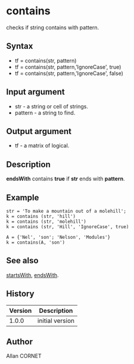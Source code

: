 

# contains

checks if string contains with pattern.

## Syntax

- tf = contains(str, pattern)
- tf = contains(str, pattern,'IgnoreCase', true)
- tf = contains(str, pattern,'IgnoreCase', false)

## Input argument

 - str - a string or cell of strings.
 - pattern - a string to find.

## Output argument

 - tf - a matrix of logical.

## Description

<b>endsWith</b> contains <b>true</b> if <b>str</b> ends with <b>pattern</b>.

## Example

```Nelson
str = 'To make a mountain out of a molehill';
k = contains (str, 'hill')
k = contains (str, 'molehill')
k = contains (str, 'Hill', 'IgnoreCase', true)

A = {'Nel', 'son'; 'Nelson', 'Modules'}
k = contains(A, 'son')
```

## See also

[startsWith](startsWith.md), [endsWith](endsWith.md).
## History

|Version|Description|
|------|------|
|1.0.0|initial version|


## Author

Allan CORNET




